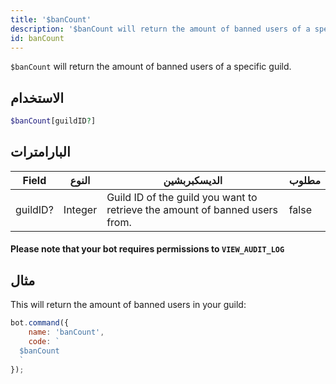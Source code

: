 ```yaml
---
title: '$banCount'
description: '$banCount will return the amount of banned users of a specific guild.'
id: banCount
---
```


`$banCount` will return the amount of banned users of a specific guild.

## الاستخدام

```php
$banCount[guildID?]
```

## البارامترات

| Field    | النوع   | الديسكبربشين                                                                | مطلوب |
| -------- | ------- | --------------------------------------------------------------------------- | ----- |
| guildID? | Integer | Guild ID of the guild you want to retrieve the amount of banned users from. | false |

#### Please note that your bot requires permissions to `VIEW_AUDIT_LOG`

## مثال

This will return the amount of banned users in your guild:

```javascript
bot.command({
    name: 'banCount',
    code: `
  $banCount
  `
});
```